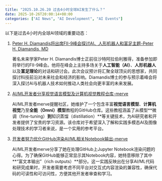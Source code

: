 ```yaml
---
title: "2025.10.26.20 过去4小时全球AI发生了什么？"
date: 2025-10-26T20:00:14+08:00
categories: ["AI News", "AI Development", "AI Events"]
---
```


以下是过去4小时内全球AI领域的重要动态：

1.  [Peter H. Diamandis将出席FII-9峰会探讨AI、人形机器人和富足主题-Peter H. Diamandis, MD](https://x.com/PeterDiamandis/status/1982390783350378678)

    著名未来学家Peter H. Diamandis博士正前往沙特阿拉伯利雅得，准备参加即将举行的FII-9峰会。他将在峰会上主持多场关于**人工智能（AI）**、**人形机器人**以及**富足理论**的对话和研讨会。此次会议预计将汇聚全球顶尖的思想家，共同探讨科技前沿对未来社会和经济的影响。Diamandis博士的参与预示着峰会将深入探讨AI与机器人技术如何推动人类社会向更丰富的未来发展。

2.  [AI/ML开发者分享视觉语言模型及计算机视觉教程仓库-merve](https://x.com/mervenoyann/status/1982378891369914747)

    AI/ML开发者merve提醒社区，她维护了一个包含丰富**视觉语言模型**、**计算机视觉**乃至**全能（Omni）模型**教程的GitHub仓库。这些教程涵盖了从模型**微调（fine-tuning）**到**知识蒸馏（distillation）**等关键技术，为AI研究者和开发者提供了宝贵的学习资源。该仓库对于希望深入了解和实践多模态AI及图像处理技术的学习者来说，是一个实用的参考平台。

3.  [开发者努力优化GitHub渲染AI/ML相关Notebook输出-merve](https://x.com/mervenoyann/status/1982379039882092820)

    AI/ML开发者merve分享了她在处理GitHub上Jupyter Notebook渲染问题的心得。为了确保GitHub能够正常显示其Notebook内容，她特意移除了其中**“富文本输出”（rich outputs）**部分。这一实践反映出在分享AI/ML代码和研究成果时，开发者需要考虑不同平台对交互式内容渲染的兼容性，确保代码的可读性和可访问性，方便其他开发者审查和学习。